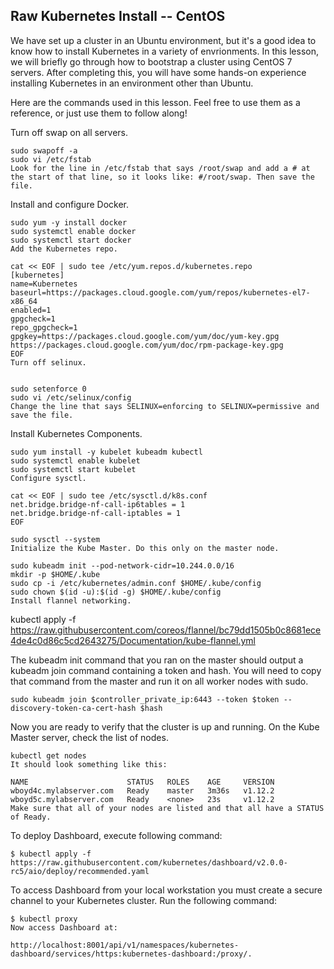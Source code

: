 ## Raw Kubernetes Install -- CentOS 

We have set up a cluster in an Ubuntu environment, but it's a good idea to know how to install Kubernetes in a variety of envrionments. In this lesson, we will briefly go through how to bootstrap a cluster using CentOS 7 servers. After completing this, you will have some hands-on experience installing Kubernetes in an environment other than Ubuntu.

Here are the commands used in this lesson. Feel free to use them as a reference, or just use them to follow along!

Turn off swap on all servers.

```
sudo swapoff -a
sudo vi /etc/fstab
Look for the line in /etc/fstab that says /root/swap and add a # at the start of that line, so it looks like: #/root/swap. Then save the file.
```

Install and configure Docker.

```
sudo yum -y install docker
sudo systemctl enable docker
sudo systemctl start docker
Add the Kubernetes repo.
```


```
cat << EOF | sudo tee /etc/yum.repos.d/kubernetes.repo
[kubernetes]
name=Kubernetes
baseurl=https://packages.cloud.google.com/yum/repos/kubernetes-el7-x86_64
enabled=1
gpgcheck=1
repo_gpgcheck=1
gpgkey=https://packages.cloud.google.com/yum/doc/yum-key.gpg https://packages.cloud.google.com/yum/doc/rpm-package-key.gpg
EOF
Turn off selinux.


sudo setenforce 0
sudo vi /etc/selinux/config
Change the line that says SELINUX=enforcing to SELINUX=permissive and save the file.

```

Install Kubernetes Components.

```
sudo yum install -y kubelet kubeadm kubectl
sudo systemctl enable kubelet
sudo systemctl start kubelet
Configure sysctl.

cat << EOF | sudo tee /etc/sysctl.d/k8s.conf
net.bridge.bridge-nf-call-ip6tables = 1
net.bridge.bridge-nf-call-iptables = 1
EOF

sudo sysctl --system
Initialize the Kube Master. Do this only on the master node.

sudo kubeadm init --pod-network-cidr=10.244.0.0/16
mkdir -p $HOME/.kube
sudo cp -i /etc/kubernetes/admin.conf $HOME/.kube/config
sudo chown $(id -u):$(id -g) $HOME/.kube/config
Install flannel networking.
```

kubectl apply -f https://raw.githubusercontent.com/coreos/flannel/bc79dd1505b0c8681ece4de4c0d86c5cd2643275/Documentation/kube-flannel.yml

The kubeadm init command that you ran on the master should output a kubeadm join command containing a token and hash. You will need to copy that command from the master and run it on all worker nodes with sudo.

```
sudo kubeadm join $controller_private_ip:6443 --token $token --discovery-token-ca-cert-hash $hash
```

Now you are ready to verify that the cluster is up and running. On the Kube Master server, check the list of nodes.

```
kubectl get nodes
It should look something like this:

NAME                      STATUS   ROLES    AGE     VERSION
wboyd4c.mylabserver.com   Ready    master   3m36s   v1.12.2
wboyd5c.mylabserver.com   Ready    <none>   23s     v1.12.2
Make sure that all of your nodes are listed and that all have a STATUS of Ready.
```

To deploy Dashboard, execute following command:

```
$ kubectl apply -f https://raw.githubusercontent.com/kubernetes/dashboard/v2.0.0-rc5/aio/deploy/recommended.yaml
```
To access Dashboard from your local workstation you must create a secure channel to your Kubernetes cluster. Run the following command:

```
$ kubectl proxy
Now access Dashboard at:

http://localhost:8001/api/v1/namespaces/kubernetes-dashboard/services/https:kubernetes-dashboard:/proxy/.

```
